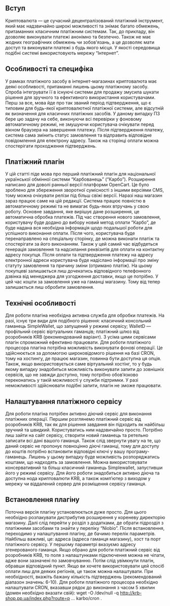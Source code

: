 ## Вступ
Криптовалюта — це сучасний децентралізований платіжний інструмент, який має надзвичайно широкі можливості та знімає багато обмежень, притаманних класичним платіжним системам. Так, до прикладу, він дозволяє виконувати платежі анонімно та безпечно. Також не має жодних географічних обмежень чи зобов'язань, а це дозволяє мати доступ та виконувати платежі з будь якого місця. У якості середовища подібні системі використовують мережу “Інтернет”.

## Особливості та специфіка
У рамках платіжного засобу в інтернет-магазинах криптовалюта має деякі особливості, притаманні лишень цьому платіжному засобу. Спроба інтегрувати її в існуючі системи для продажу змусила шукати рішення для зручного та ефективного використання користувачами. Перш за все, мова йде про так званий період підтвердження, що є типовим для будь-якої криптовалютної платіжної системи, але відсутній як визначення для класичних платіжних засобів. У даному випадку ПЗ бере цю задачу на себе, виконуючи всі перевірки у фоновому автоматичному режимі, не змушуючи користувача очікувати перед вікном браузера на завершення платежу. Після підтвердження платежу, система сама змінить статус замовлення та відправить відповідне повідомлення для електрону адресу. Також на сторінці оплати можна спостерігати проходження підтверджень.

## Платіжний плагін
У цій статті піде мова про перший платіжний плагін для національної української обмінної системи “Карбованець” (“Карбо”). Розширення написано для доволі ранньої версії платформи OpenCart. Це було зроблено для збереження зворотної сумісності з іншими версіями CMS, тому можна очікувати релізи під більш свіжі версії. Наразі наш магазин зараз працює саме на цій редакції.
Система працює повністю в автоматичному режимі та не вимагає будь-яких втручань у свою роботу. Основне завдання, яке вирішує дане розширення, це автоматична обробка платежів. Під час створення нового замовлення, користувачу буде додано до вибору новий метод оплати “Карбо”, де буде надана вся необхідна інформація щодо подальшої роботи для успішного виконання оплати. Після чого, користувача буде перенаправлено на спеціальну сторінку, де можна виконати платіж та спостерігати за його виконанням. Також у цей самий час відбудеться генерація замовлення та надсилання реквізитів для оплати на контактну адресу покупця. Після оплати та підтвердження платежу на адресу електронної адреси користувача буде надіслано інформації про зміну статуту замовлення та причину зміни (отримано платіж). На цьому покупцеві залишається лиш дочекатись відповідного телефонного дзвінка від менеджера для узгодження доставки, якщо це потрібно. У цей час кошти за замовлення уже на гаманці магазину. Тому від тепер залишається лиш обробити замовлення.

## Технічні особливості
Для роботи плагіна необхідна активна служба для обробки платежів. На разі, існує три види для подібного рішення: класичний консольний гаманець SimpleWallet, що запущений у режимі сервісу; WalletD — профільний сервіс віртуальних гаманців; платіжний шлюз від розробників KRB (рекомендований варіант). З усіма цими сервісами плагін спроможний ефективно працювати.
Для роботи платіжного процесора плагіна потрібна можливість виконувати фонові операції. Це здійснюється за допомогою широковідомого рішення на базі CRON, тому на хостингу, де працює магазин, повинна бути доступна ця опція. Також, якщо використовується саме віртуальний хостінг, то у будь якому випадку знадобиться можливість виконувати запити до зовнішніх сервісів, що не завжди доступно, тому потрібно обов’язково переконатись у такій можливості у служби підтримки. У разі неможливості здійснювати подібні запити, плагін не зможе працювати.

## Налаштування платіжного сервісу
Для роботи плагіна потрібен активно діючий сервіс для виконання платіжних операції. Першим розглянемо платіжний сервіс від розробників KRB, так як для рішення завдання він підходить як найбільш зручний та швидкий. Користуватись ним надзвичайно просто. Потрібно лиш зайти на сайт сервісу, створити новий гаманець та ретельно записати всі дані вашого гаманця. Також слід звернути увагу на те, що даний сервіс не пропонує повноцінно діючі гаманці, тому для доступу до коштів потрібно встановити відповідні ключі у вашу програму-гаманець. Лишень у цьому випадку буде можливість розпоряджатись коштами, що надходять за замовлення.
Можна використовувати консервативний та більш класичний гаманець Simplewallet, запустивши його у режимі сервісу. Для його роботи знадобиться активно діюча та доступна нода криптовалюти KRB, а також комп’ютер з виходом у мережу чи віддалений сервер для розміщення сервісу гаманця.

## Встановлення плагіну
Поточна версія плагіну установлюється дуже просто. Для цього необхідно розпакувати дистрибутив розширення у кореневу директорію магазину. Далі слід перейти у розділ з додатками, де обрати підрозділ з платіжними засобами та знайти у переліку “Niobio”. Після встановлення, переходимо у налаштування плагіну, де бачимо перелік параметрів. Найбільш важливі, це: адреса (адреса гаманця магазину), хост та порт платіжного сервісу. У першому параметрі вказуємо адресу згенерованого гаманця. Якщо обрано для роботи платіжний сервіс від розробників KRB, то поля з налаштунками підключення можна не чіпати, адже вони зазначені по замовчуванню. Потім слід увімкнути плагін, обравши відповідний пункт. Якщо ви хочете використовувати цей спосіб оплати лиш для деяких регіонів, це також можна налаштувати. При необхідності, вкажіть бажану кількість підтверджень (рекомендований діапазон значень: 6-10).
Для роботи платіжного процесора необхідно налаштувати CRON, вказавши рядок до виконання з часом 5 хвилин (домен необхідно вказати свій): wget -O /dev/null -q http://krb-shop.pp.ua/index.php?route=p ... karbo/cron .
